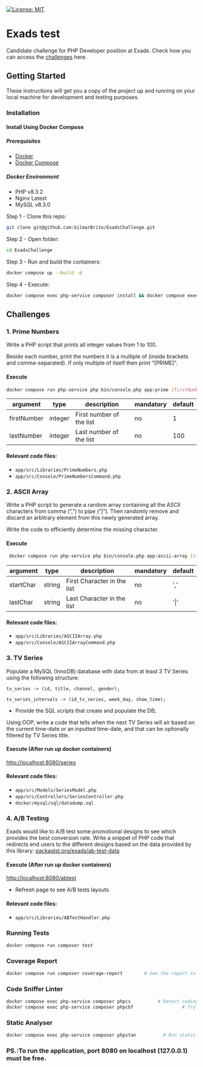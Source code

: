 [![License: MIT](https://img.shields.io/badge/License-MIT-brightgreen.svg)](https://opensource.org/licenses/MIT)

# Exads test
Candidate challenge for PHP Developer position at Exads.
Check how you can access the [challenges](#challenges) here.

## Getting Started
These instructions will get you a copy of the project up and running on your local machine for development and testing purposes.

### Installation

#### Install Using Docker Compose
##### Prerequisites
- [Docker](https://docs.docker.com/engine/install/)
- [Docker Compose](https://docs.docker.com/compose/install/)

##### Docker Environment

- PHP v8.3.2
- Nginx Latest
- MySQL v8.3.0

Step 1 - Clone this repo:

```BASH
git clone git@github.com:GilmarBrito/ExadsChallenge.git
```

Step 2 - Open folder:

```BASH
cd ExadsChallenge
```

Step 3 - Run and build the containers:

```BASH
docker compose up --build -d
```

Step 4 - Execute:

```BASH
docker compose exec php-service composer install && docker compose exec php-service composer dump-autoload --optimize
```

## Challenges
### 1. Prime Numbers
Write a PHP script that prints all integer values from 1 to 100.

Beside each number, print the numbers it is a multiple of (inside brackets and comma-separated). If
only multiple of itself then print “[PRIME]”.

#### Execute

```BASH
docker compose run php-service php bin/console.php app:prime [firstNumber] [lastNumber]
```

| argument    | type    | description              | mandatory | default |
| ----------- | ------- | ------------------------ | --------- | ------- |
| firstNumber | integer | First number of the list | no        | 1       |
| lastNumber  | integer | Last number of the list  | no        | 100     |

#### Relevant code files:

* `app/src/Libraries/PrimeNumbers.php`
* `app/src/Console/PrimeNumbersCommand.php`

### 2. ASCII Array
Write a PHP script to generate a random array containing all the ASCII characters from comma (“,”) to
pipe (“|”). Then randomly remove and discard an arbitrary element from this newly generated array.

Write the code to efficiently determine the missing character.

#### Execute

```BASH
 docker compose run php-service php bin/console.php app:ascii-array [startChar] [lastChar]
```

| argument  | type    | description                 | mandatory | default |
| --------- | ------- | --------------------------- | --------- | ------- |
| startChar | string  | First Character in the list | no        | ','     |
| lastChar  | string  | Last Character in the list  | no        | '\|'    |

#### Relevant code files:

* `app/src/Libraries/ASCIIArray.php`
* `app/src/Console/ASCIIArrayCommand.php`

### 3. TV Series
Populate a MySQL (InnoDB) database with data from at least 3 TV Series using the following structure:

`tv_series -> (id, title, channel, gender);`

`tv_series_intervals -> (id_tv_series, week_day, show_time);`

* Provide the SQL scripts that create and populate the DB;

Using OOP, write a code that tells when the next TV Series will air based on the current time-date or an
inputted time-date, and that can be optionally filtered by TV Series title.

#### Execute (After run up docker containers)

[http://localhost:8080/series](http://localhost:8080/series)

#### Relevant code files:

* `app/src/Models/SeriesModel.php`
* `app/src/Controllers/SeriesController.php`
* `docker/mysql/sql/datadump.sql`

### 4. A/B Testing
Exads would like to A/B test some promotional designs to see which provides the best conversion rate.
Write a snippet of PHP code that redirects end users to the different designs based on the data
provided by this library: [packagist.org/exads/ab-test-data](https://packagist.org/packages/exads/ab-test-data)

#### Execute (After run up docker containers)

[http://localhost:8080/abtest](http://localhost:8080/abtest)

* Refresh page to see A/B tests layouts

#### Relevant code files:

* `app/src/Libraries/ABTestHandler.php`

### Running Tests

```BASH
docker compose run composer test
```

### Coverage Report

```BASH
docker compose run composer coverage-report        # See the report in tests/coverage/reports/index.html
```

### Code Sniffer Linter

```BASH
docker compose exec php-service composer phpcs          # Detect coding standards violations (PSR-1, PSR-2, PSR-12)
docker compose exec php-service composer phpcbf                  # Try to automatically correct this coding standard violations
```

### Static Analyser

```BASH
docker compose exec php-service composer phpstan          # Run static analyser
```

### PS.:To run the application, port 8080 on localhost (127.0.0.1) must be free.
